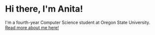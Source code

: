 <div class="blurb">
	<h1>Hi there, I'm Anita!</h1>
	<p>I'm a fourth-year Computer Science student at Oregon State University. <a href="/about">Read more about me here!</a></p>
</div><!-- /.blurb -->